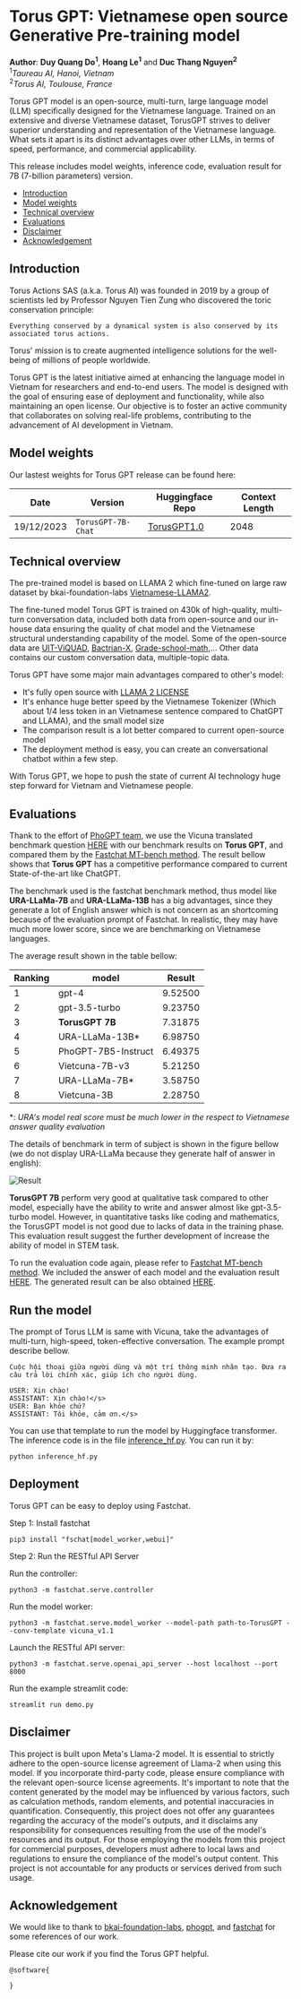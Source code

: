 # Torus GPT: Vietnamese open source Generative Pre-training model
**Author**: **Duy Quang Do<sup>1</sup>**, **Hoang Le<sup>1</sup>** and **Duc Thang Nguyen<sup>2</sup>**<br>
<sup>1</sup>*Taureau AI, Hanoi, Vietnam*<br>
<sup>2</sup>*Torus AI, Toulouse, France*


Torus GPT model is an open-source, multi-turn, large language model (LLM) specifically designed for the Vietnamese language. Trained on an extensive and diverse Vietnamese dataset, TorusGPT strives to deliver superior understanding and representation of the Vietnamese language. What sets it apart is its distinct advantages over other LLMs, in terms of speed, performance, and commercial applicability.

This release includes model weights, inference code, evaluation result for 7B (7-billion parameters) version.

- [Introduction](#introduction)
- [Model weights](#model-weights)
- [Technical overview](#technical-overview)
- [Evaluations](#evaluations)
- [Disclaimer](#disclaimer)
- [Acknowledgement](#acknowledgement)

## Introduction

Torus Actions SAS (a.k.a. Torus AI) was founded in 2019 by a group of scientists led by Professor Nguyen Tien Zung who discovered the toric conservation principle:
```
Everything conserved by a dynamical system is also conserved by its associated torus actions.
```
Torus' mission is to create augmented intelligence solutions for the well-being of millions of people worldwide.

Torus GPT is the latest initiative aimed at enhancing the language model in Vietnam for researchers and end-to-end users. The model is designed with the goal of ensuring ease of deployment and functionality, while also maintaining an open license. Our objective is to foster an active community that collaborates on solving real-life problems, contributing to the advancement of AI development in Vietnam.

## Model weights

Our lastest weights for Torus GPT release can be found here:

| Date  | Version | Huggingface Repo | Context Length |
| ------------- | ------------- |------------- |------------- |
| 19/12/2023  | ```TorusGPT-7B-Chat```  |[TorusGPT1.0](https://huggingface.co/allbyai/torusgpt-7b-v1.0) | 2048 |


## Technical overview

The pre-trained model is based on LLAMA 2 which fine-tuned on large raw dataset by bkai-foundation-labs [Vietnamese-LLAMA2](https://huggingface.co/bkai-foundation-models/vietnamese-llama2-7b-40GB).

The fine-tuned model Torus GPT is trained on 430k of high-quality, multi-turn conversation data, included both data from open-source and our in-house data ensuring the quality of chat model and the Vietnamese structural understanding capability of the model. Some of the open-source data are [UIT-ViQUAD](https://paperswithcode.com/dataset/uit-viquad), [Bactrian-X](https://huggingface.co/datasets/MBZUAI/Bactrian-X), [Grade-school-math](https://github.com/openai/grade-school-math),... Other data contains our custom conversation data, multiple-topic data.

Torus GPT have some major main advantages compared to other's model:

- It's fully open source with [LLAMA 2 LICENSE](https://github.com/facebookresearch/llama)
- It's enhance huge better speed by the Vietnamese Tokenizer (Which about 1/4 less token in an Vietnamese sentence compared to ChatGPT and LLAMA), and the small model size
- The comparison result is a lot better compared to current open-source model
- The deployment method is easy, you can create an conversational chatbot within a few step.

With Torus GPT, we hope to push the state of current AI technology huge step forward for Vietnam and Vietnamese people.

## Evaluations

Thank to the effort of [PhoGPT team](https://github.com/VinAIResearch/PhoGPT), we use the Vicuna translated benchmark question [HERE](https://docs.google.com/spreadsheets/d/122ldeXuBmLSFFqaFbflj82VyYTKL-Qc2hZiTI9csc-Q/edit#gid=44668470) with our benchmark results on **Torus GPT**, and compared them by the [Fastchat MT-bench method](https://github.com/lm-sys/FastChat/tree/main/fastchat/llm_judge). The result bellow shows that **Torus GPT** has a competitive performance compared to current State-of-the-art like ChatGPT.

The benchmark used is the fastchat benchmark method, thus model like **URA-LLaMa-7B** and  **URA-LLaMa-13B** has a big advantages, since they generate a lot of English answer which is not concern as an shortcoming because of the evaluation prompt of Fastchat. In realistic, they may have much more lower score, since we are benchmarking on Vietnamese languages.

The average result shown in the table bellow:

Ranking | model          | Result   |
| ------------- | ------------- | ------------- |
1|gpt-4          |      9.52500 |
2|gpt-3.5-turbo         |     9.23750   |
3|**TorusGPT 7B**         |    7.31875   |
4|URA-LLaMa-13B*     |   6.98750   |
5|PhoGPT-7B5-Instruct|  6.49375   |
6|Vietcuna-7B-v3      | 5.21250   |
7|URA-LLaMa-7B*       |  3.58750   |
8|Vietcuna-3B        |  2.28750   |

*: *URA's model real score must be much lower in the respect to Vietnamese answer quality evaluation*

The details of benchmark in term of subject is shown in the figure bellow (we do not display URA-LLaMa because they generate half of answer in english):

![Result](result.png)

**TorusGPT 7B** perform very good at qualitative task compared to other model, especially have the ability to write and answer almost like gpt-3.5-turbo model. However, in quantitative tasks like coding and mathematics, the TorusGPT model is not good due to lacks of data in the training phase. This evaluation result suggest the further development of increase the ability of model in STEM task.

To run the evaluation code again, please refer to [Fastchat MT-bench method](https://github.com/lm-sys/FastChat/tree/main/fastchat/llm_judge). We included the answer of each model and the evaluation result [HERE](). The generated result can be also obtained [HERE]().

## Run the model

The prompt of Torus LLM is same with Vicuna, take the advantages of multi-turn, high-speed, token-effective conversation. The example prompt describe bellow.

```
Cuộc hội thoại giữa người dùng và một trí thông minh nhân tạo. Đưa ra câu trả lời chính xác, giúp ích cho người dùng.

USER: Xin chào!
ASSISTANT: Xin chào!</s>
USER: Bạn khỏe chứ?
ASSISTANT: Tôi khỏe, cảm ơn.</s>
```

You can use that template to run the model by Huggingface transformer. The inference code is in the file [inference_hf.py](inference_hf.py). You can run it by:

```
python inference_hf.py
```

## Deployment

Torus GPT can be easy to deploy using Fastchat.

Step 1: Install fastchat
```
pip3 install "fschat[model_worker,webui]"
```

Step 2: Run the RESTful API Server

Run the controller:
```
python3 -m fastchat.serve.controller
```

Run the model worker:
```
python3 -m fastchat.serve.model_worker --model-path path-to-TorusGPT --conv-template vicuna_v1.1
```

Launch the RESTful API server:
```
python3 -m fastchat.serve.openai_api_server --host localhost --port 8000
```

Run the example streamlit code:
```
streamlit run demo.py
```

## Disclaimer

This project is built upon Meta's Llama-2 model. It is essential to strictly adhere to the open-source license agreement of Llama-2 when using this model. If you incorporate third-party code, please ensure compliance with the relevant open-source license agreements. It's important to note that the content generated by the model may be influenced by various factors, such as calculation methods, random elements, and potential inaccuracies in quantification. Consequently, this project does not offer any guarantees regarding the accuracy of the model's outputs, and it disclaims any responsibility for consequences resulting from the use of the model's resources and its output. For those employing the models from this project for commercial purposes, developers must adhere to local laws and regulations to ensure the compliance of the model's output content. This project is not accountable for any products or services derived from such usage.

## Acknowledgement

We would like to thank to [bkai-foundation-labs](https://huggingface.co/bkai-foundation-models/vietnamese-llama2-7b-40GB), [phogpt](https://github.com/VinAIResearch/PhoGPT), and [fastchat](https://github.com/lm-sys/FastChat/tree/main) for some references of our work.

Please cite our work if you find the Torus GPT helpful.

```
@software{

}
```
